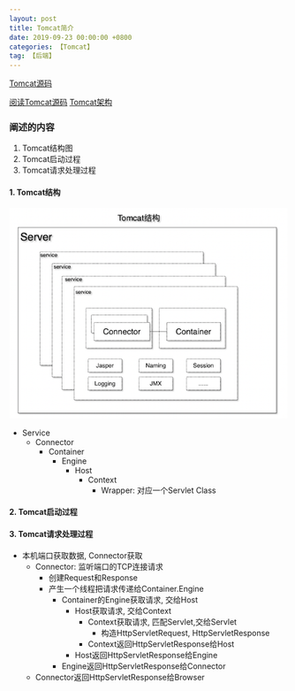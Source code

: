 ```yaml
---
layout: post
title: Tomcat简介
date: 2019-09-23 00:00:00 +0800
categories: 【Tomcat】
tag: 【后端】
---
```


[Tomcat源码](https://github.com/apache/tomcat)


[阅读Tomcat源码](https://yq.aliyun.com/articles/663198)
[Tomcat架构](https://blog.csdn.net/w1992wishes/article/details/79242797)

### 阐述的内容

1. Tomcat结构图
2. Tomcat启动过程
3. Tomcat请求处理过程


#### 1. Tomcat结构

![/images/2019-09-23-tomcat结构.png](/images/2019-09-23-tomcat结构.png)

- Service
	- Connector
		- Container
			- Engine
				- Host
					- Context
						- Wrapper: 对应一个Servlet Class

#### 2. Tomcat启动过程



#### 3. Tomcat请求处理过程

- 本机端口获取数据, Connector获取
	- Connector: 监听端口的TCP连接请求 
		- 创建Request和Response
		- 产生一个线程把请求传递给Container.Engine
			- Container的Engine获取请求, 交给Host
				- Host获取请求, 交给Context
					- Context获取请求, 匹配Servlet,交给Servlet
						- 构造HttpServletRequest, HttpServletResponse				
					- Context返回HttpServletResponse给Host
				- Host返回HttpServletResponse给Engine
			- Engine返回HttpServletResponse给Connector
	- Connector返回HttpServletResponse给Browser





